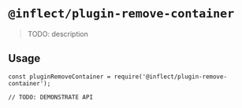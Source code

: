 # `@inflect/plugin-remove-container`

> TODO: description

## Usage

```
const pluginRemoveContainer = require('@inflect/plugin-remove-container');

// TODO: DEMONSTRATE API
```
